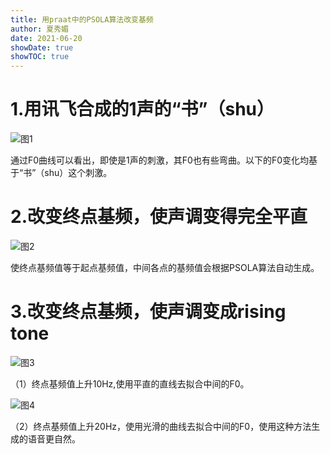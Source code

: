 ```yaml
---
title: 用praat中的PSOLA算法改变基频
author: 夏秀媚
date: 2021-06-20
showDate: true
showTOC: true
---
```

# 1.用讯飞合成的1声的“书”（shu）
![图1](../supporting_information/2021-06-20-XXM1-Fig-1.png)

通过F0曲线可以看出，即使是1声的刺激，其F0也有些弯曲。以下的F0变化均基于“书”（shu）这个刺激。

# 2.改变终点基频，使声调变得完全平直
![图2](../supporting_information/2021-06-20-XXM1-Fig-2.png)

使终点基频值等于起点基频值，中间各点的基频值会根据PSOLA算法自动生成。

# 3.改变终点基频，使声调变成rising tone

![图3](../supporting_information/2021-06-20-XXM1-Fig-3.png)

（1）终点基频值上升10Hz,使用平直的直线去拟合中间的F0。

![图4](../supporting_information/2021-06-20-XXM1-Fig-4.png)

（2）终点基频值上升20Hz，使用光滑的曲线去拟合中间的F0，使用这种方法生成的语音更自然。
